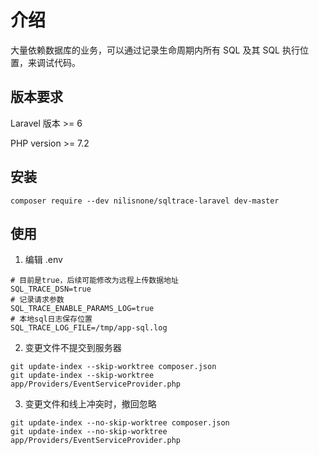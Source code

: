 # 介绍

大量依赖数据库的业务，可以通过记录生命周期内所有 SQL 及其 SQL 执行位置，来调试代码。

## 版本要求 

Laravel 版本 >= 6

PHP version >= 7.2


## 安装

```
composer require --dev nilisnone/sqltrace-laravel dev-master
```

## 使用

1. 编辑 .env

```
# 目前是true，后续可能修改为远程上传数据地址
SQL_TRACE_DSN=true
# 记录请求参数
SQL_TRACE_ENABLE_PARAMS_LOG=true
# 本地sql日志保存位置
SQL_TRACE_LOG_FILE=/tmp/app-sql.log
```

2. 变更文件不提交到服务器

```
git update-index --skip-worktree composer.json
git update-index --skip-worktree app/Providers/EventServiceProvider.php
```

3. 变更文件和线上冲突时，撤回忽略

```
git update-index --no-skip-worktree composer.json
git update-index --no-skip-worktree app/Providers/EventServiceProvider.php
```
